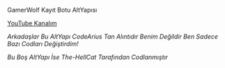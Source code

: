 
GamerWolf Kayıt Botu AltYapısı

[YouTube Kanalım](https://www.youtube.com/c/GamerWolfYouTube/videos?view_as=subscriber"GamerWolf")

*Arkadaşlar Bu AltYapı CodeArius Tan Alıntıdır Benim Değildir Ben Sadece Bazı Codları Değiştirdim!*

*Bu Boş AltYapı İse The-HellCat Tarafından Codlanmıştır*


